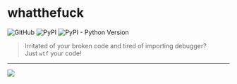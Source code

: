 # whatthefuck

![GitHub](https://img.shields.io/github/license/sr6033/whatthefuck)
![PyPI](https://img.shields.io/pypi/v/whatthefuck)
![PyPI - Python Version](https://img.shields.io/pypi/pyversions/whatthefuck)

> Irritated of your broken code and tired of importing debugger? \
Just `wtf` your code!
---

![](https://raw.githubusercontent.com/sr6033/whatthefuck/master/demo.gif)
